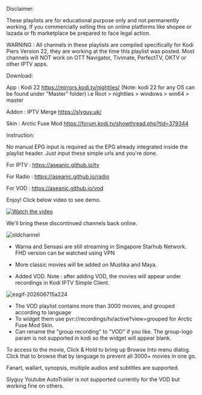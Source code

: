 Disclaimer:

These playlists are for educational purpose only and not permanently working. If you commercially selling this on online platforms like shopee or lazada or fb marketplace be prepared to face legal action.

WARNING : All channels in these playlists are compiled specifically for Kodi Piers Version 22, they are working at the time this playlist was posted. Most channels will NOT work on OTT Navigator, Tivimate, PerfectTV, OKTV or other IPTV apps. 

Download:

App : Kodi 22 https://mirrors.kodi.tv/nightlies/ 
(Note: kodi 22 for any OS can be found under "Master" folder) i.e Root > nightlies > windows > win64 > master

Addon : IPTV Merge https://slyguy.uk/

Skin : Arctic Fuse Mod https://forum.kodi.tv/showthread.php?tid=379344

Instruction:

No manual EPG input is required as the EPG already integrated inside the playlist header. Just input these simple urls and you're done. 

For IPTV : https://aseanic.github.io/tv

For Radio : https://aseanic.github.io/radio

For VOD : https://aseanic.github.io/vod

Enjoy! Click below video to see demo.

[![Watch the video](https://github.com/user-attachments/assets/f6c83a46-2017-471d-ac76-b6eb950d913f)](https://www.dailymotion.com/embed/video/k5tkaeijqU0BuYCjKNQ)

We'll bring these discontinued channels back online.

![oldchannel](https://github.com/user-attachments/assets/49f12b62-5633-4b6e-a588-814c8d97083f)
* Warna and Sensasi are still streaming in Singapore Starhub Network. FHD version can be watched using VPN
* More classic movies will be added on Mustika and Maya.
  
* Added VOD. Note : after adding VOD, the movies will appear under recordings in Kodi IPTV Simple Client.
  
![ezgif-202606715a224](https://github.com/user-attachments/assets/df34c4d4-fcfc-4d5f-9097-558333446d62)

* The VOD playlist contains more than 3000 movies, and grouped according to language
* To widget them use pvr://recordings/tv/active?view=grouped for Arctic Fuse Mod Skin. 
* Can rename the "group recording" to "VOD" if you like. The group-logo param is not supported in kodi so the widget will appear blank.
  
To access to the movie, Click & Hold to bring up Browse Into menu dialog. Click that to browse that by language to prevent all 3000+ movies in one go.

Fanart, wallart, synopsis, multiple audios and subtitles are supported.

Slyguy Youtube AutoTrailer is not supported currently for the VOD but working fine on others.
